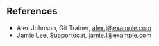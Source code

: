 ## References

- Alex Johnson, Git Trainer, alex.j@example.com
- Jamie Lee, Supportocat, jamie.l@example.com
